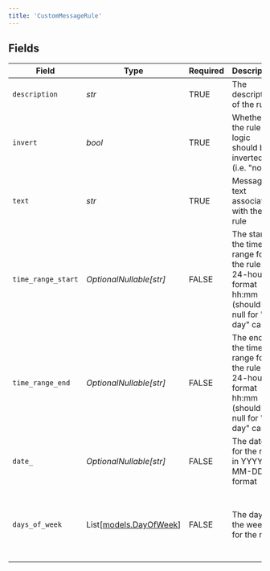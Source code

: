 ```yaml
---
title: 'CustomMessageRule'
---
```



## Fields

| Field                                                                                                 | Type                                                                                                  | Required                                                                                              | Description                                                                                           | Example                                                                                               |
| ----------------------------------------------------------------------------------------------------- | ----------------------------------------------------------------------------------------------------- | ----------------------------------------------------------------------------------------------------- | ----------------------------------------------------------------------------------------------------- | ----------------------------------------------------------------------------------------------------- |
| `description`                                                                                         | *str*                                                                                                 | TRUE                                                                                    | The description of the rule                                                                           |                                                                                                       |
| `invert`                                                                                              | *bool*                                                                                                | TRUE                                                                                    | Whether the rule logic should be inverted (i.e. "not")                                                |                                                                                                       |
| `text`                                                                                                | *str*                                                                                                 | TRUE                                                                                    | Message text associated with the rule                                                                 | Sorry, we're closed today                                                                             |
| `time_range_start`                                                                                    | *OptionalNullable[str]*                                                                               | FALSE                                                                                    | The start of the time range for the rule in 24-hour format hh:mm (should be null for "all day" cases) | 09:00                                                                                                 |
| `time_range_end`                                                                                      | *OptionalNullable[str]*                                                                               | FALSE                                                                                    | The end of the time range for the rule in 24-hour format hh:mm (should be null for "all day" cases)   | 17:00                                                                                                 |
| `date_`                                                                                               | *OptionalNullable[str]*                                                                               | FALSE                                                                                    | The date for the rule in YYYY-MM-DD format                                                            | 2025-01-01                                                                                            |
| `days_of_week`                                                                                        | List[[models.DayOfWeek](/python-sdk-docs/models/components/dayofweek)]                                                      | FALSE                                                                                    | The days of the week for the rule                                                                     | [<br/>"mo",<br/>"tu",<br/>"we",<br/>"th",<br/>"fr"<br/>]                                              |
